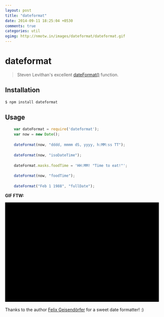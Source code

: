 ```yaml
---
layout: post
title: "dateformat"
date: 2014-09-11 18:25:04 +0530
comments: true
categories: util
ogimg: http://nmotw.in/images/dateformat/dateformat.gif
---
```


# dateformat

>Steven Levithan's excellent [dateFormat()][dateformat] function.


## Installation

```bash
$ npm install dateformat
```

## Usage

```js
    var dateFormat = require('dateformat');
    var now = new Date();

    dateFormat(now, "dddd, mmmm dS, yyyy, h:MM:ss TT");

    dateFormat(now, "isoDateTime");

    dateFormat.masks.foodTime = 'HH:MM! "Time to eat!"';

    dateFormat(now, "foodTime");

    dateFormat("Feb 1 1988", "fullDate");

```

__GIF FTW:__

![](/images/dateformat/dateformat.gif)


Thanks to the author [Felix Geisendörfer](https://twitter.com/felixge) for a sweet date formatter! :)

[dateformat]: http://blog.stevenlevithan.com/archives/date-time-format
[stevenlevithan]: http://stevenlevithan.com/
